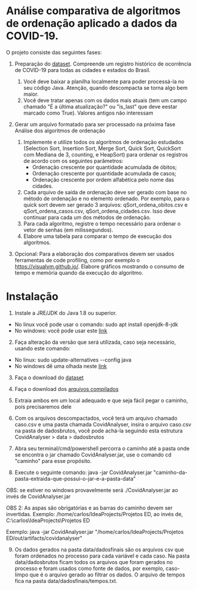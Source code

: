 # Análise comparativa de algoritmos de ordenação aplicado a dados da COVID-19.

O projeto consiste das seguintes fases:

1. Preparação do [dataset](https://data.brasil.io/dataset/covid19/caso.csv.gz). Compreende um registro histórico de ocorrência de COVID-19 para todas as cidades e estados do Brasil.
    1. Você deve baixar a planilha localmente para poder processá-la no seu código Java. Atenção, quando descompacta se torna algo bem maior.
    2. Você deve tratar apenas com os dados mais atuais (tem um campo chamado "É a última atualização?" ou "is_last" que deve eestar marcado como True). Valores antigos não interessam
    
2. Gerar um arquivo formatado para ser processado na próxima fase
Análise dos algoritmos de ordenação
    1. Implemente e utilize todos os algoritmos de ordenação estudados (Selection Sort, Insertion Sort, Merge Sort, Quick Sort, QuickSort com Mediana de 3, counting, e HeapSort) para ordenar os registros de acordo com os seguintes parâmetros:
        * Ordenação crescente por quantidade acumulada de óbitos;
        * Ordenação crescente por quantidade acumulada de casos;
        * Ordenação crescente por ordem alfabética pelo nome das cidades.
    2. Cada arquivo de saída de ordenação deve ser gerado com base no método de ordenação e no elemento ordenado. Por exemplo, para o quick sort devem ser gerado 3 arquivos: qSort_ordena_obitos.csv e qSort_ordena_casos.csv, qSort_ordena_cidades.csv. Isso deve continuar para cada um dos métodos de ordenação.
    3. Para cada algoritmo, registre o tempo necessário para ordenar o vetor de senhas (em milissegundos).
    4. Elabore uma tabela para comparar o tempo de execução dos algoritmos.
3. Opcional: Para a elaboração dos comparativos devem ser usados ferramentas de code profiling, como por exemplo o https://visualvm.github.io/. Elabore gráficos mostrando o consumo de tempo e memória quando da execução do algoritmo.

# Instalação

1. Instale a JRE/JDK do Java 1.8 ou superior.
  * No linux você pode usar o comando: sudo apt install openjdk-8-jdk
  * No windows: você pode usar este [link](https://www.java.com/pt-BR/download/ie_manual.jsp?locale=pt_BR)

2. Faça alteração da versão que será utilizada, caso seja necessário, usando este comando: 
  * No linux: sudo update-alternatives --config java
  * No windows dê uma olhada neste [link](https://www.java.com/pt-BR/download/help/update_runtime_settings.html)

3. Faça o download do [dataset](https://data.brasil.io/dataset/covid19/caso.csv.gz)

4. Faça o download dos [arquivos compilados](https://drive.google.com/file/d/1dqpuIVC6F3H617xh-iiWQ6KfFcVv7TkT/view?usp=sharing)

5. Extraia ambos em um local adequado e que seja fácil pegar o caminho, pois precisaremos dele

6. Com os arquivos descompactados, você terá um arquivo chamado caso.csv e uma pasta chamada CovidAnalyser, insira o arquivo caso.csv na pasta de dadosbrutos, você pode achá-la seguindo esta estrutura CovidAnalyser > data > dadosbrutos

7. Abra seu terminal/cmd/powershell percorra o caminho até a pasta onde se encontra o jar chamado CovidAnalyser.jar, use o comando cd "caminho" para esse propósito.

8. Execute o seguinte comando: java -jar CovidAnalyser.jar "caminho-da-pasta-extraida-que-possui-o-jar-e-a-pasta-data"

OBS: se estiver no windows provavelmente será ./CovidAnalyser.jar ao invés de CovidAnalyser.jar

OBS 2: As aspas são obrigatórias e as barras do caminho devem ser invertidas. Exemplo: /home/carlos/IdeaProjects/Projetos ED, ao invés de,  C:\carlos\IdeaProjects\Projetos ED

Exemplo: java -jar CovidAnalyser.jar "/home/carlos/IdeaProjects/Projetos ED/out/artifacts/covidanalyser"

9. Os dados gerados na pasta data/dadosfinais são os arquivos csv que foram ordenados no processo para cada variável e cada caso. Na pasta data/dadosbrutos ficam todos os arquivos que foram gerados no processo e foram usados como fonte de dados, por exemplo, caso-limpo que é o arquivo gerado ao filtrar os dados. O arquivo de tempos fica na pasta data/dadosfinais/tempos.txt.
